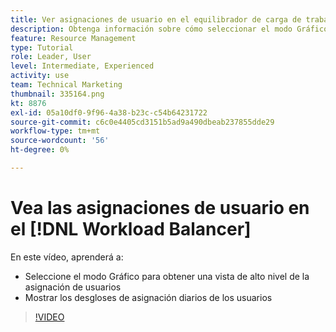 ```yaml
---
title: Ver asignaciones de usuario en el equilibrador de carga de trabajo
description: Obtenga información sobre cómo seleccionar el modo Gráfico para obtener una vista de alto nivel de la asignación de usuarios y mostrar los desgloses de asignación diaria de los usuarios.
feature: Resource Management
type: Tutorial
role: Leader, User
level: Intermediate, Experienced
activity: use
team: Technical Marketing
thumbnail: 335164.png
kt: 8876
exl-id: 05a10df0-9f96-4a38-b23c-c54b64231722
source-git-commit: c6c0e4405cd3151b5ad9a490dbeab237855dde29
workflow-type: tm+mt
source-wordcount: '56'
ht-degree: 0%

---
```


# Vea las asignaciones de usuario en el [!DNL Workload Balancer]

En este vídeo, aprenderá a:

* Seleccione el modo Gráfico para obtener una vista de alto nivel de la asignación de usuarios
* Mostrar los desgloses de asignación diarios de los usuarios

>[!VIDEO](https://video.tv.adobe.com/v/335164/?quality=12)
